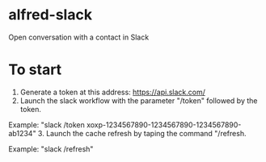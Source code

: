 alfred-slack
============

Open conversation with a contact in Slack

# To start
1. Generate a token at this address: https://api.slack.com/
2. Launch the slack workflow with the parameter "/token" followed by the token.

  Example: "slack /token xoxp-1234567890-1234567890-1234567890-ab1234"
3. Launch the cache refresh by taping the command "/refresh.

  Example: "slack /refresh"
